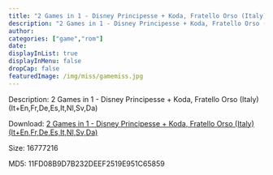 ```yaml
---
title: "2 Games in 1 - Disney Principesse + Koda, Fratello Orso (Italy) (It+En,Fr,De,Es,It,Nl,Sv,Da)"
description: "2 Games in 1 - Disney Principesse + Koda, Fratello Orso (Italy) (It+En,Fr,De,Es,It,Nl,Sv,Da)"
author: 
categories: ["game","rom"]
date: 
displayInList: true
displayInMenu: false
dropCap: false
featuredImage: /img/miss/gamemiss.jpg
---
```


Description: 2 Games in 1 - Disney Principesse + Koda, Fratello Orso (Italy) (It+En,Fr,De,Es,It,Nl,Sv,Da)

Download: <a style="text-decoration:underline;" href="https://mega.nz/#!zDYiXI4Y!IUws5OEGGmrmeCS_u8_QjoEZNh-qGZWz2f7PQzqAB1c" target = "_blank" rel = "nofollow" > 2 Games in 1 - Disney Principesse + Koda, Fratello Orso (Italy) (It+En,Fr,De,Es,It,Nl,Sv,Da)</a>

Size: 16777216

MD5: 11FD08B9D7B232DEEF2519E951C65859

